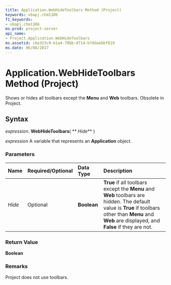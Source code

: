 ```yaml
---
title: Application.WebHideToolbars Method (Project)
keywords: vbapj.chm1306
f1_keywords:
- vbapj.chm1306
ms.prod: project-server
api_name:
- Project.Application.WebHideToolbars
ms.assetid: c6e323c9-b1a4-79bb-d714-b7ddaebbf619
ms.date: 06/08/2017
---
```



# Application.WebHideToolbars Method (Project)

Shows or hides all toolbars except the  **Menu** and **Web** toolbars. Obsolete in Project.


## Syntax

 _expression_. **WebHideToolbars**( ** _Hide_** )

 _expression_ A variable that represents an **Application** object.


### Parameters



|**Name**|**Required/Optional**|**Data Type**|**Description**|
|:-----|:-----|:-----|:-----|
| _Hide_|Optional|**Boolean**|**True** if all toolbars except the **Menu** and **Web** toolbars are hidden. The default value is **True** if toolbars other than **Menu** and **Web** are displayed, and **False** if they are not.|

### Return Value

 **Boolean**


### Remarks

Project does not use toolbars.


